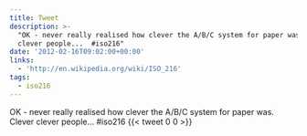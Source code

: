 ```yaml
---
title: Tweet
description: >-
  "OK - never really realised how clever the A/B/C system for paper was. Clever
  clever people...  #iso216"
date: '2012-02-16T09:02:00+00:00'
links:
  - 'http://en.wikipedia.org/wiki/ISO_216'
tags:
  - iso216
---
```

OK - never really realised how clever the A/B/C system for paper was. Clever clever people...  #iso216
      {{< tweet 0 0 >}}
    
